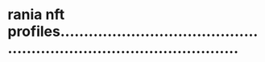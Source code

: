# rania nft profiles...........................................................................................

